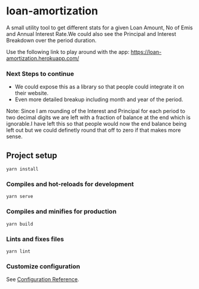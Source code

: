 # loan-amortization

A small utility tool to get different stats for a given Loan Amount, No of Emis and Annual Interest Rate.We could also see the Principal and Interest Breakdown over the period duration.

Use the following link to play around with the app: https://loan-amortization.herokuapp.com/

### Next Steps to continue
* We could expose this as a library so that people could integrate it on their website.
* Even more detailed breakup including month and year of the period.

Note: Since I am rounding of the Interest and Principal for each period to two decimal digits we are left with a fraction of balance at the end which is ignorable.I have left this so that people would now the end balance being left out but we could definetly round that off to zero if that makes more sense.

## Project setup
```
yarn install
```

### Compiles and hot-reloads for development
```
yarn serve
```

### Compiles and minifies for production
```
yarn build
```

### Lints and fixes files
```
yarn lint
```

### Customize configuration
See [Configuration Reference](https://cli.vuejs.org/config/).
